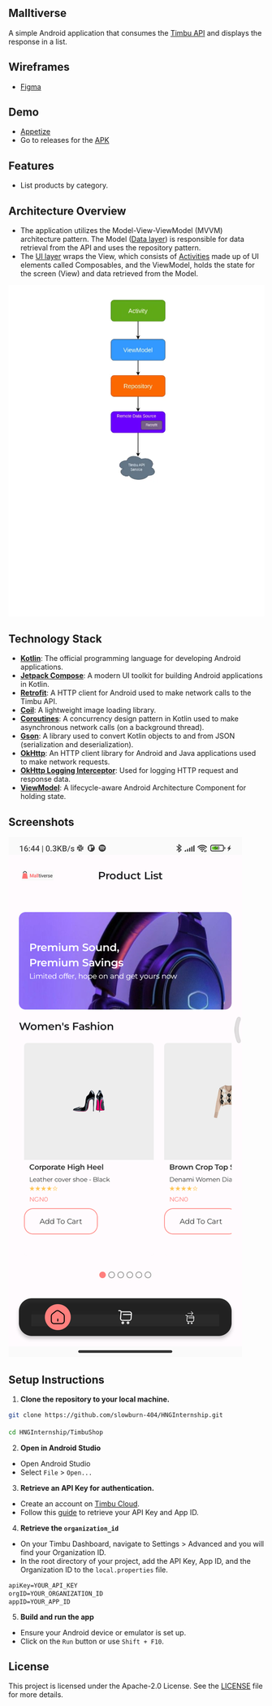 ## Malltiverse
A simple Android application that consumes the [Timbu API](https://docs.timbu.cloud/api/intro) and displays the response in a list.

## Wireframes
- [Figma](https://www.figma.com/design/QHq9WbFOHgdDRhPuLOTNvB/HNG-INTERNSHIP?node-id=142-292&t=LGp1Sxxln6UcvMQn-0)

## Demo
- [Appetize](https://appetize.io/app/b_j6wju4c2hsenfvoin7ebbnfide)
- Go to releases for the [APK](https://github.com/slowburn-404/HNGInternship/releases/tag/v1.0.1(Malltiverse))

## Features
- List products by category.

## Architecture Overview
- The application utilizes the Model-View-ViewModel (MVVM) architecture pattern. The Model ([Data layer](app/src/main/java/dev/borisochieng/malltiverse/data/)) is responsible for data retrieval from the API and uses the repository pattern.
- The [UI layer](app/src/main/java/dev/borisochieng/malltiverse/ui/) wraps the View, which consists of [Activities](https://developer.android.com/guide/components/activities/intro-activities) made up of UI elements called Composables, and the ViewModel, holds the state for the screen (View) and data retrieved from the Model.

![MVVM Architecture](screenshots/mvvm.webp)

## Technology Stack
- **[Kotlin](https://kotlinlang.org/)**: The official programming language for developing Android applications.
- **[Jetpack Compose](https://developer.android.com/develop/ui/compose)**: A modern UI toolkit for building Android applications in Kotlin.
- **[Retrofit](https://github.com/square/retrofit)**: A HTTP client for Android used to make network calls to the Timbu API.
- **[Coil](https://coil-kt.github.io/coil/)**: A lightweight image loading library.
- **[Coroutines](https://developer.android.com/kotlin/coroutines#:~:text=A%20coroutine%20is%20a%20concurrency,established%20concepts%20from%20other%20languages)**: A concurrency design pattern in Kotlin used to make asynchronous network calls (on a background thread).
- **[Gson](https://github.com/google/gson)**: A library used to convert Kotlin objects to and from JSON (serialization and deserialization).
- **[OkHttp](https://square.github.io/okhttp/)**: An HTTP client library for Android and Java applications used to make network requests.
- **[OkHttp Logging Interceptor](https://github.com/square/okhttp/tree/master/okhttp-logging-interceptor)**: Used for logging HTTP request and response data.
- **[ViewModel](https://developer.android.com/topic/libraries/architecture/viewmodel)**: A lifecycle-aware Android Architecture Component for holding state.

## Screenshots
![Malltiverse](screenshots/malltiverse.png)

## Setup Instructions

1. **Clone the repository to your local machine.**
```bash
git clone https://github.com/slowburn-404/HNGInternship.git

cd HNGInternship/TimbuShop
```
2. **Open in Android Studio**
- Open Android Studio
- Select `File` > `Open...`

3. **Retrieve an API Key for authentication.**
- Create an account on [Timbu Cloud](http://timbu.cloud/).
- Follow this [guide](https://docs.timbu.cloud/api/Api-Keys/create-apikeys) to retrieve your API Key and App ID.

4. **Retrieve the `organization_id`**
- On your Timbu Dashboard, navigate to Settings > Advanced and you will find your Organization ID.
- In the root directory of your project, add the API Key, App ID, and the Organization ID to the `local.properties` file.

```
apiKey=YOUR_API_KEY
orgID=YOUR_ORGANIZATION_ID
appID=YOUR_APP_ID
```
5. **Build and run the app**
- Ensure your Android device or emulator is set up.
- Click on the `Run` button or use `Shift + F10`.

## License
This project is licensed under the Apache-2.0 License. See the [LICENSE](../LICENSE) file for more details.
